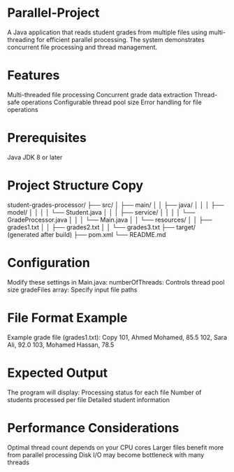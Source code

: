 # Parallel-Project

A Java application that reads student grades from multiple files using multi-threading for efficient parallel processing. The system demonstrates concurrent file processing and thread management. 

# Features

Multi-threaded file processing
Concurrent grade data extraction
Thread-safe operations
Configurable thread pool size
Error handling for file operations

# Prerequisites
Java JDK 8 or later

# Project Structure Copy

student-grades-processor/ ├── src/ │ ├── main/ │ │ ├── java/ │ │ │ ├── model/ │ │ │ │ └── Student.java │ │ │ ├── service/ │ │ │ │ └── GradeProcessor.java │ │ │ └── Main.java │ │ └── resources/ │ │ ├── grades1.txt │ │ ├── grades2.txt │ │ └── grades3.txt ├── target/ (generated after build) ├── pom.xml └── README.md

# Configuration
Modify these settings in Main.java:
numberOfThreads: Controls thread pool size
gradeFiles array: Specify input file paths

# File Format Example

Example grade file (grades1.txt): Copy
101, Ahmed Mohamed, 85.5 102, Sara Ali, 92.0 103, Mohamed Hassan, 78.5

# Expected Output

The program will display:
Processing status for each file
Number of students processed per file
Detailed student information

# Performance Considerations

Optimal thread count depends on your CPU cores
Larger files benefit more from parallel processing
Disk I/O may become bottleneck with many threads

